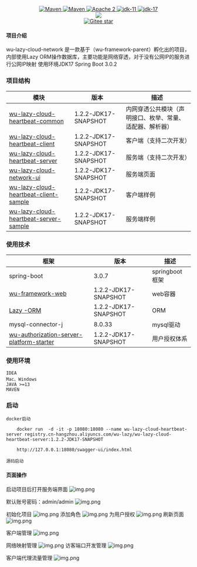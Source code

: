 
<p align="center">
    <a target="_blank" href="https://search.maven.org/search?q=wu-lazy-cloud-network%20wu-lazy-cloud-network">
        <img src="https://img.shields.io/nexus/s/top.wu2020/wu-lazy-cloud-network?server=https%3A%2F%2Foss.sonatype.org&style=flat&logo=log" alt="Maven" />
    </a>
    <a target="_blank" href="https://search.maven.org/search?q=wu-lazy-cloud-network%20wu-lazy-cloud-network">
        <img src="https://img.shields.io/maven-central/v/top.wu2020/wu-lazy-cloud-network" alt="Maven" />
    </a>
    <a target="_blank" href="https://www.apache.org/licenses/LICENSE-2.0.txt">
		<img src="https://img.shields.io/:license-Apache2-blue.svg" alt="Apache 2" />
	</a>
    <a target="_blank" href="https://www.oracle.com/java/technologies/javase/jdk11-archive-downloads.html">
		<img src="https://img.shields.io/badge/JDK-11-green.svg" alt="jdk-11" />
	</a>
    <a target="_blank" href="https://www.oracle.com/java/technologies/javase/jdk17-archive-downloads.html">
		<img src="https://img.shields.io/badge/JDK-17-green.svg" alt="jdk-17" />
	</a>
    <br />
        <img src="https://img.shields.io/badge/SpringBoot-v3.x-blue">
    <br />
    <a target="_blank" href='https://gitee.com/wujiawei1207537021/wu-lazy-cloud-network'>
		<img src='https://gitee.com/wujiawei1207537021/wu-lazy-cloud-network/badge/star.svg' alt='Gitee star'/>
	</a>

</p>

#### 项目介绍
wu-lazy-cloud-network 是一款基于（wu-framework-parent）孵化出的项目，内部使用Lazy ORM操作数据库，主要功能是网络穿透，对于没有公网IP的服务进行公网IP映射
使用环境JDK17 Spring Boot 3.0.2


### 项目结构

| 模块                                                                                                            | 版本                   | 描述                           |
|---------------------------------------------------------------------------------------------------------------|----------------------|------------------------------| 
| [wu-lazy-cloud-heartbeat-common](wu-lazy-cloud-heartbeat-common)                                              | 1.2.2-JDK17-SNAPSHOT | 内网穿透公共模块（声明接口、枚举、常量、适配器、解析器） |
| [wu-lazy-cloud-heartbeat-client](wu-lazy-cloud-heartbeat-client)                                              | 1.2.2-JDK17-SNAPSHOT | 客户端（支持二次开发）                  |
| [wu-lazy-cloud-heartbeat-server](wu-lazy-cloud-heartbeat-server)                                              | 1.2.2-JDK17-SNAPSHOT | 服务端（支持二次开发）                  |
| [wu-lazy-cloud-network-ui](wu-lazy-cloud-network-ui)                                                          | 1.2.2-JDK17-SNAPSHOT | 服务端页面                        |
| [wu-lazy-cloud-heartbeat-client-sample](wu-lazy-cloud-heartbeat-sample/wu-lazy-cloud-heartbeat-client-sample) | 1.2.2-JDK17-SNAPSHOT | 客户端样例                        |
| [wu-lazy-cloud-heartbeat-server-sample](wu-lazy-cloud-heartbeat-sample/wu-lazy-cloud-heartbeat-server-sample) | 1.2.2-JDK17-SNAPSHOT | 服务端样例                        |


### 使用技术

| 框架                                                                                                                                                                          | 版本                   | 描述           |
|-----------------------------------------------------------------------------------------------------------------------------------------------------------------------------|----------------------|--------------| 
| spring-boot                                                                                                                                                                 | 3.0.7                | springboot框架 |
| [wu-framework-web](https://gitee.com/wujiawei1207537021/wu-framework-parent/tree/master/wu-framework-web)                                                                   | 1.2.2-JDK17-SNAPSHOT | web容器        |
| [Lazy -ORM](https://gitee.com/wujiawei1207537021/wu-framework-parent/tree/master/wu-inner-intergration/wu-database-parent)                                                  | 1.2.2-JDK17-SNAPSHOT | ORM          |
| mysql-connector-j                                                                                                                                                           | 8.0.33               | mysql驱动      |
| [wu-authorization-server-platform-starter](https://gitee.com/wujiawei1207537021/wu-framework-parent/tree/master/wu-smart-platform/wu-authorization-server-platform-starter) | 1.2.2-JDK17-SNAPSHOT | 用户授权体系       |

### 使用环境
    IDEA
    Mac、Windows
    JAVA >=13
    MAVEN

### 启动
    docker启动
        
        docker run  -d -it -p 18080:18080 --name wu-lazy-cloud-heartbeat-server registry.cn-hangzhou.aliyuncs.com/wu-lazy/wu-lazy-cloud-heartbeat-server:1.2.2-JDK17-SNAPSHOT
        
        http://127.0.0.1:18080/swagger-ui/index.html

    源码启动
#### 页面操作

启动项目后打开服务端界面
![img.png](url_info.png)


默认账号密码：admin/admin
![img.png](login.png)

初始化项目
![img.png](init_menu.png)
添加角色
![img.png](init_role.png)
为用户授权
![img.png](authRoe2User.png)
刷新页面
![img.png](main.png)

客户端管理
![img.png](cloud_client.png)

网络映射管理
![img.png](mapping.png)
访客端口开发管理
![img.png](visitor_port.png)

客户端代理流量管理
![img.png](flow.png)